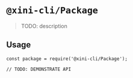 # `@xini-cli/Package`

> TODO: description

## Usage

```
const package = require('@xini-cli/Package');

// TODO: DEMONSTRATE API
```
